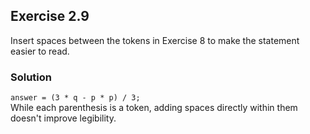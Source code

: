 ## Exercise 2.9
Insert spaces between the tokens in Exercise 8 to make the statement easier to read.

### Solution
`answer = (3 * q - p * p) / 3;`</br>
While each parenthesis is a token, adding spaces directly within them doesn't improve legibility.